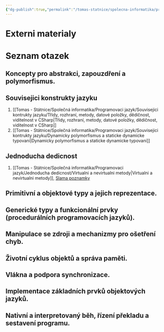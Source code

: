 ```yaml
---
{"dg-publish":true,"permalink":"/tomas-statnice/spolecna-informatika/programovaci-jazyk/programovaci-jazyky-otazky-a-poznamky/","tags":["tomas","spolecna_informatika","programovaci_jazyky"],"noteIcon":""}
---
```


# Externi materialy

# Seznam otazek
##  Koncepty pro abstrakci, zapouzdření a polymorfismus.

## Souvisejici konstrukty jazyku
1. [[Tomas - Státnice/Společná informatika/Programovaci jazyk/Souvisejici kontrukty jazyku/Třídy, rozhraní, metody, datové položky, dědičnost, viditelnost v CSharp\|Třídy, rozhraní, metody, datové položky, dědičnost, viditelnost v CSharp]]
2. [[Tomas - Státnice/Společná informatika/Programovaci jazyk/Souvisejici kontrukty jazyku/Dynamicky polymorfismus a staticke dynamicke typovani\|Dynamicky polymorfismus a staticke dynamicke typovani]]
## Jednoducha dedicnost
1. [[Tomas - Státnice/Společná informatika/Programovaci jazyk/Jednoducha dedicnost/Virtualni a nevirtualni metody\|Virtualni a nevirtualni metody]], [Slama poznamky](https://slama.dev/notes/the-cs-programming-language/#inheritance)
## Primitivní a objektové typy a jejich reprezentace.

## Generické typy a funkcionální prvky (procedurálních programovacích jazyků).
## Manipulace se zdroji a mechanizmy pro ošetření chyb.
## Životní cyklus objektů a správa paměti.
## Vlákna a podpora synchronizace.
## Implementace základních prvků objektových jazyků.
## Nativní a interpretovaný běh, řízení překladu a sestavení programu.